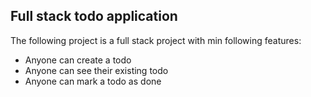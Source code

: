 ## Full stack todo application

The following project is a full stack project with min following features:

- Anyone can create a todo
- Anyone can see their existing todo
- Anyone can mark a todo as done

